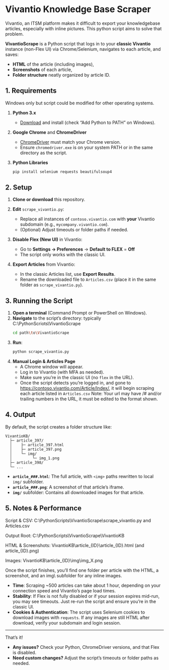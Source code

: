 # Vivantio Knowledge Base Scraper

Vivantio, an ITSM platform makes it difficult to export your knowledgebase articles, especially with inline pictures. This python script aims to solve that problem.

**VivantioScrape** is a Python script that logs in to your **classic Vivantio** instance (non-Flex UI) via Chrome/Selenium, navigates to each article, and saves:
- **HTML** of the article (including images),  
- **Screenshots** of each article,  
- **Folder structure** neatly organized by article ID.

## 1. Requirements

Windows only but script could be modified for other operating systems.

1. **Python 3.x**  
   - [Download](https://www.python.org/downloads/) and install (check “Add Python to PATH” on Windows).

2. **Google Chrome** and **ChromeDriver**  
   - [ChromeDriver](https://chromedriver.chromium.org/downloads) must match your Chrome version.  
   - Ensure `chromedriver.exe` is on your system PATH or in the same directory as the script.

3. **Python Libraries**  
   ```bash
   pip install selenium requests beautifulsoup4
   ```

## 2. Setup

1. **Clone or download** this repository.  
2. **Edit** `scrape_vivantio.py`:
   - Replace all instances of `contoso.vivantio.com` with **your** Vivantio subdomain (e.g., `mycompany.vivantio.com`).
   - (Optional) Adjust timeouts or folder paths if needed.
3. **Disable Flex (New UI)** in Vivantio:
   - Go to **Settings → Preferences** → **Default to FLEX** = **Off**  
   - The script only works with the classic UI.

4. **Export Articles** from Vivantio:
   - In the classic Articles list, use **Export Results**.  
   - Rename the downloaded file to `Articles.csv` (place it in the same folder as `scrape_vivantio.py`).

## 3. Running the Script

1. **Open a terminal** (Command Prompt or PowerShell on Windows).  
2. **Navigate** to the script’s directory: typically C:\PythonScriots\VivantioScrape
   ```bash
   cd path\to\VivantioScrape
   ```
3. **Run**:
   ```bash
   python scrape_vivantio.py
   ```
4. **Manual Login & Articles Page**  
   - A Chrome window will appear.  
   - Log in to Vivantio (with MFA as needed).  
   - Make sure you’re in the classic UI (no `flex` in the URL).  
   - Once the script detects you’re logged in, and gone to https://contoso.vivantio.com/Article/Index/, it will begin scraping each article listed in `Articles.csv` Note: Your url may have /# and/or trailing numbers in the URL, it must be edited to the format shown.

## 4. Output

By default, the script creates a folder structure like:

```
VivantioKB/
  ├─ article_397/
  │    ├─ article_397.html
  │    ├─ article_397.png
  │    └─ img/
  │         └─ img_1.png
  ├─ article_398/
  └─ ...
```

- **`article_###.html`**: The full article, with `<img>` paths rewritten to local `img/` subfolder.  
- **`article_###.png`**: A screenshot of that article’s iframe.  
- **`img/`** subfolder: Contains all downloaded images for that article.

## 5. Notes & Performance

Script & CSV: C:\PythonScripts\VivantioScrape\scrape_vivantio.py and Articles.csv

Output Root: C:\PythonScripts\VivantioScrape\VivantioKB

HTML & Screenshots: VivantioKB\article_{ID}\article_{ID}.html (and article_{ID}.png)

Images: VivantioKB\article_{ID}\img\img_X.png

Once the script finishes, you’ll find one folder per article with the HTML, a screenshot, and an img\ subfolder for any inline images.

- **Time**: Scraping ~500 articles can take about 1 hour, depending on your connection speed and Vivantio’s page load times.  
- **Stability**: If Flex is not fully disabled or if your session expires mid-run, you may see timeouts. Just re-run the script and ensure you’re in the classic UI.  
- **Cookies & Authentication**: The script uses Selenium cookies to download images with `requests`. If any images are still HTML after download, verify your subdomain and login session.  

---

That’s it!  
- **Any issues?** Check your Python, ChromeDriver versions, and that Flex is disabled.  
- **Need custom changes?** Adjust the script’s timeouts or folder paths as needed.  
